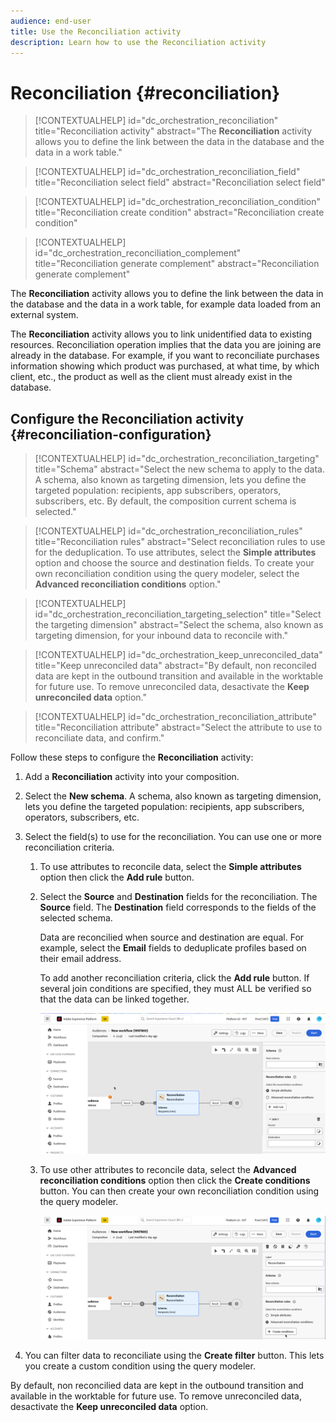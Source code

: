 ```yaml
---
audience: end-user
title: Use the Reconciliation activity
description: Learn how to use the Reconciliation activity
---
```


# Reconciliation {#reconciliation}
 
>[!CONTEXTUALHELP]
>id="dc_orchestration_reconciliation"
>title="Reconciliation activity"
>abstract="The **Reconciliation** activity allows you to define the link between the data in the database and the data in a work table." 

>[!CONTEXTUALHELP]
>id="dc_orchestration_reconciliation_field"
>title="Reconciliation select field"
>abstract="Reconciliation select field" 

>[!CONTEXTUALHELP]
>id="dc_orchestration_reconciliation_condition"
>title="Reconciliation create condition"
>abstract="Reconciliation create condition" 

>[!CONTEXTUALHELP]
>id="dc_orchestration_reconciliation_complement"
>title="Reconciliation generate complement"
>abstract="Reconciliation generate complement" 

The **Reconciliation** activity allows you to define the link between the data in the database and the data in a work table, for example data loaded from an external system.

<!--For example, the **Reconciliation** activity can be placed after a **Load file** activity to import non-standard data into the database. In this case, the **Reconciliation** activity lets you define the link between the data in the Adobe Campaign database and the data in the work table.-->

The **Reconciliation** activity allows you to link unidentified data to existing resources. Reconciliation operation implies that the data you are joining are already in the database. For example, if you want to reconciliate purchases information showing which product was purchased, at what time, by which client, etc., the product as well as the client must already exist in the database.

## Configure the Reconciliation activity {#reconciliation-configuration}

>[!CONTEXTUALHELP]
>id="dc_orchestration_reconciliation_targeting"
>title="Schema"
>abstract="Select the new schema to apply to the data. A schema, also known as targeting dimension, lets you define the targeted population: recipients, app subscribers, operators, subscribers, etc. By default, the composition current schema is selected." 

>[!CONTEXTUALHELP]
>id="dc_orchestration_reconciliation_rules"
>title="Reconciliation rules"
>abstract="Select reconciliation rules to use for the deduplication. To use attributes, select the **Simple attributes** option and choose the source and destination fields. To create your own reconciliation condition using the query modeler, select the **Advanced reconciliation conditions** option."

>[!CONTEXTUALHELP]
>id="dc_orchestration_reconciliation_targeting_selection"
>title="Select the targeting dimension"
>abstract="Select the schema, also known as targeting dimension, for your inbound data to reconcile with." 

>[!CONTEXTUALHELP]
>id="dc_orchestration_keep_unreconciled_data"
>title="Keep unreconciled data"
>abstract="By default, non reconciled data are kept in the outbound transition and available in the worktable for future use. To remove unreconciled data, desactivate the **Keep unreconciled data** option." 

>[!CONTEXTUALHELP]
>id="dc_orchestration_reconciliation_attribute"
>title="Reconciliation attribute"
>abstract="Select the attribute to use to reconciliate data, and confirm." 

Follow these steps to configure the **Reconciliation** activity:

1. Add a **Reconciliation** activity into your composition.

1. Select the **New schema**. A schema, also known as targeting dimension, lets you define the targeted population: recipients, app subscribers, operators, subscribers, etc.

1. Select the field(s) to use for the reconciliation. You can use one or more reconciliation criteria.

    1. To use attributes to reconcile data, select the **Simple attributes** option then click the **Add rule** button.
    1. Select the **Source** and **Destination** fields for the reconciliation. The **Source** field. The **Destination** field corresponds to the fields of the selected schema.
    
        Data are reconcilied when source and destination are equal. For example, select the **Email** fields to deduplicate profiles based on their email address. 
        
        To add another reconciliation criteria, click the **Add rule** button. If several join conditions are specified, they must ALL be verified so that the data can be linked together.    

        ![](../assets/reconciliation-rules.png)

    1. To use other attributes to reconcile data, select the **Advanced reconciliation conditions** option then click the **Create conditions** button. You can then create your own reconciliation condition using the query modeler.

        ![](../assets/reconciliation-advanced.png)

1. You can filter data to reconciliate using the **Create filter** button. This lets you create a custom condition using the query modeler.

By default, non reconcilied data are kept in the outbound transition and available in the worktable for future use. To remove unreconciled data, desactivate the **Keep unreconciled data** option.

<!--
## Example {#reconciliation-example}

The following example demonstrates a workflow that creates an audience of profiles directly from an imported file containing new clients. It is made up of the following activities:

The workflow is designed as follows:

![](../assets/workflow-reconciliation-sample-1.0.png)

 
It is built with the following activities:

* A [Load file](load-file.md) activity uploads a file containing profiles data that were extracted from an external tool.

    For example:

    ```
    lastname;firstname;email;birthdate;
    JACKMAN;Megan;megan.jackman@testmail.com;07/08/1975;
    PHILLIPS;Edward;phillips@testmail.com;09/03/1986;
    WEAVER;Justin;justin_w@testmail.com;11/15/1990;
    MARTIN;Babe;babeth_martin@testmail.net;11/25/1964;
    REESE;Richard;rreese@testmail.com;02/08/1987;
    ```

* A **Reconciliation** activity which identifies the incoming data as profiles, by using the **email** and **Date of birth** fields as reconciliation criteria.

    ![](../assets/workflow-reconciliation-sample-1.1.png)

* A [Save audience](save-audience.md) activity to create a new audience based on these updates. You can also replace the **Save audience** activity by an **End** activity if no specific audience needs to be created or updated. Recipient profiles are updated in any case when you run the workflow.


## Compatibility {#reconciliation-compat}

The **Reconciliation** activity does not exist in the Client console. All **Enrichments** activities created in the Client console with the reconciliation options enabled are displayed as **Reconciliation** activities in Campaign Web user interface.
-->
